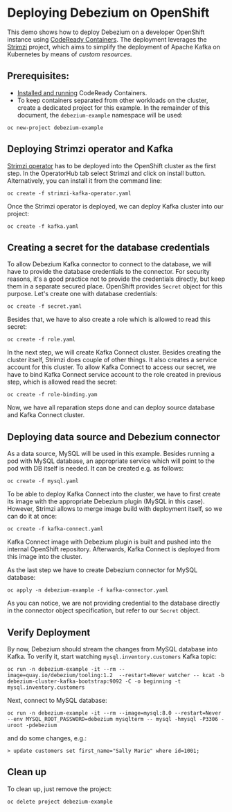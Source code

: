 # Deploying Debezium on OpenShift

This demo shows how to deploy Debezium on a developer OpenShift instance using [CodeReady Containers](https://developers.redhat.com/products/codeready-containers/overview).
The deployment leverages the [Strimzi](https://strimzi.io/) project, which aims to simplify the deployment of Apache Kafka on Kubernetes by means of _custom resources_.

## Prerequisites:

* [Installed and running](https://console.redhat.com/openshift/create/local) CodeReady Containers.
* To keep containers separated from other workloads on the cluster, create a dedicated project for this example. In the remainder of this document, the `debezium-example` namespace will be used:

```
oc new-project debezium-example
```

## Deploying Strimzi operator and Kafka

[Strimzi operator](https://operatorhub.io/operator/strimzi-kafka-operator) has to be deployed into the OpenShift cluster as the first step.
In the OperatorHub tab select Strimzi and click on install button.
Alternatively, you can install it from the command line:

```
oc create -f strimzi-kafka-operator.yaml
```

Once the Strimzi operator is deployed, we can deploy Kafka cluster into our project:

```
oc create -f kafka.yaml
```

## Creating a secret for the database credentials

To allow Debezium Kafka connector to connect to the database, we will have to provide the database credentials to the connector.
For security reasons, it's a good practice not to provide the credentials directly, but keep them in a separate secured place.
OpenShift provides `Secret` object for this purpose.
Let's create one with database credentials:

```
oc create -f secret.yaml
```

Besides that, we have to also create a role which is allowed to read this secret:

```
oc create -f role.yaml
```

In the next step, we will create Kafka Connect cluster.
Besides creating the cluster itself, Strimzi does couple of other things.
It also creates a service account for this cluster.
To allow Kafka Connect to access our secret, we have to bind Kafka Connect service account to the role created in previous step, which is allowed read the secret:

```
oc create -f role-binding.yam
```

Now, we have all reparation steps done and can deploy source database and Kafka Connect cluster.

## Deploying data source and Debezium connector

As a data source, MySQL will be used in this example.
Besides running a pod with MySQL database, an appropriate service which will point to the pod with DB itself is needed.
It can be created e.g. as follows:

```
oc create -f mysql.yaml
```

To be able to deploy Kafka Connect into the cluster, we have to first create its image with the appropriate Debezium plugin (MySQL in this case).
However, Strimzi allows to merge image build with deployment itself, so we can do it at once:


```
oc create -f kafka-connect.yaml
```

Kafka Connect image with Debezium plugin is built and pushed into the internal OpenShift repository.
Afterwards, Kafka Connect is deployed from this image into the cluster.

As the last step we have to create Debezium connector for MySQL database:

```
oc apply -n debezium-example -f kafka-connector.yaml
```

As you can notice, we are not providing credential to the database directly in the connector object specification, but refer to our `Secret` object.

## Verify Deployment
By now, Debezium should stream the changes from MySQL database into Kafka.
To verify it, start watching `mysql.inventory.customers` Kafka topic:

```
oc run -n debezium-example -it --rm --image=quay.io/debezium/tooling:1.2  --restart=Never watcher -- kcat -b debezium-cluster-kafka-bootstrap:9092 -C -o beginning -t mysql.inventory.customers
```

Next, connect to MySQL database:

```
oc run -n debezium-example -it --rm --image=mysql:8.0 --restart=Never --env MYSQL_ROOT_PASSWORD=debezium mysqlterm -- mysql -hmysql -P3306 -uroot -pdebezium
```

and do some changes, e.g.:

```
> update customers set first_name="Sally Marie" where id=1001;
```


## Clean up

To clean up, just remove the project:

```
oc delete project debezium-example
```
